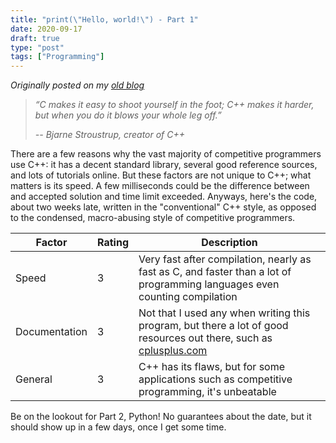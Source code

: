 ```yaml
---
title: "print(\"Hello, world!\") - Part 1"
date: 2020-09-17
draft: true
type: "post"
tags: ["Programming"]
---
```



*Originally posted on my [old blog](https://git.exozy.me/a/blog/src/branch/main/_posts/2020-09-17-print-hello-world-part-1.md)*


> *“C makes it easy to shoot yourself in the foot; C++ makes it harder, but when you do it blows your whole leg off.”*
>
> *-- Bjarne Stroustrup, creator of C++*

There are a few reasons why the vast majority of competitive programmers use C++: it has a decent standard library, several good reference sources, and lots of tutorials online. But these factors are not unique to C++; what matters is its speed. A few milliseconds could be the difference between and accepted solution and time limit exceeded. Anyways, here's the code, about two weeks late, written in the "conventional" C++ style, as opposed to the condensed, macro-abusing style of competitive programmers.


<script src="https://emgithub.com/embed.js?target=https%3A%2F%2Fgithub.com%2FTa180m%2Fprint-Hello-World-%2Fblob%2Fmaster%2Ftest.cpp&style=hybrid&showBorder=on&showLineNumbers=on&showFileMeta=on"></script>

| Factor | Rating | Description |
| --- | --- | --- |
| Speed | 3 | Very fast after compilation, nearly as fast as C, and faster than a lot of programming languages even counting compilation |
| Documentation | 3 | Not that I used any when writing this program, but there a lot of good resources out there, such as [cplusplus.com](www.cplusplus.com) |
| General | 3 | C++ has its flaws, but for some applications such as competitive programming, it's unbeatable |


Be on the lookout for Part 2, Python! No guarantees about the date, but it should show up in a few days, once I get some time.
